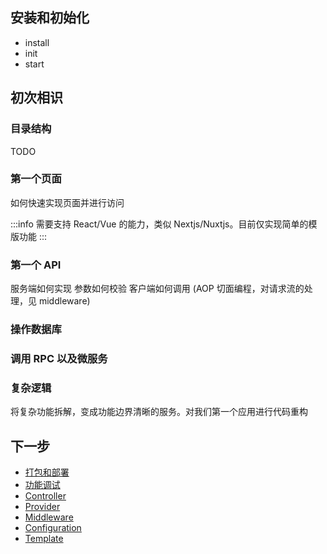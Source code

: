 ## 安装和初始化

- install
- init
- start

## 初次相识

### 目录结构

TODO

### 第一个页面

如何快速实现页面并进行访问

:::info
需要支持 React/Vue 的能力，类似 Nextjs/Nuxtjs。目前仅实现简单的模版功能
:::

### 第一个 API

服务端如何实现
参数如何校验
客户端如何调用
(AOP 切面编程，对请求流的处理，见 middleware)

### 操作数据库

### 调用 RPC 以及微服务

### 复杂逻辑

将复杂功能拆解，变成功能边界清晰的服务。对我们第一个应用进行代码重构

## 下一步

- [打包和部署](./deploy.md)
- [功能调试](./debug.md)
- [Controller]()
- [Provider]()
- [Middleware]()
- [Configuration]()
- [Template]()

